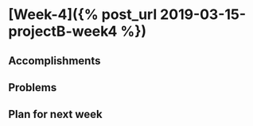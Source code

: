 # [Week-4]({% post_url 2019-03-15-projectB-week4 %})

## Accomplishments


## Problems


## Plan for next week
